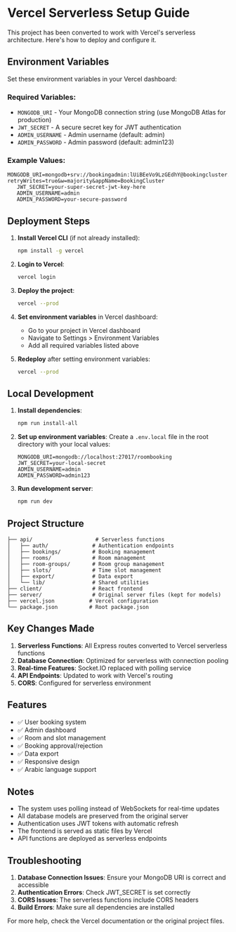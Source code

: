 # Vercel Serverless Setup Guide

This project has been converted to work with Vercel's serverless architecture. Here's how to deploy and configure it.

## Environment Variables

Set these environment variables in your Vercel dashboard:

### Required Variables:
- `MONGODB_URI` - Your MongoDB connection string (use MongoDB Atlas for production)
- `JWT_SECRET` - A secure secret key for JWT authentication
- `ADMIN_USERNAME` - Admin username (default: admin)
- `ADMIN_PASSWORD` - Admin password (default: admin123)

### Example Values:
```
MONGODB_URI=mongodb+srv://bookingadmin:lUiBEeVo9LzGEdhY@bookingcluster.2y1krrh.mongodb.net/?retryWrites=true&w=majority&appName=BookingCluster
   JWT_SECRET=your-super-secret-jwt-key-here
   ADMIN_USERNAME=admin
   ADMIN_PASSWORD=your-secure-password
```

## Deployment Steps

1. **Install Vercel CLI** (if not already installed):
   ```bash
   npm install -g vercel
   ```

2. **Login to Vercel**:
   ```bash
   vercel login
   ```

3. **Deploy the project**:
   ```bash
   vercel --prod
   ```

4. **Set environment variables** in Vercel dashboard:
   - Go to your project in Vercel dashboard
   - Navigate to Settings > Environment Variables
   - Add all required variables listed above

5. **Redeploy** after setting environment variables:
   ```bash
   vercel --prod
   ```

## Local Development

1. **Install dependencies**:
   ```bash
   npm run install-all
   ```

2. **Set up environment variables**:
   Create a `.env.local` file in the root directory with your local values:
   ```
   MONGODB_URI=mongodb://localhost:27017/roombooking
   JWT_SECRET=your-local-secret
   ADMIN_USERNAME=admin
   ADMIN_PASSWORD=admin123
   ```

3. **Run development server**:
   ```bash
   npm run dev
   ```

## Project Structure

```
├── api/                    # Serverless functions
│   ├── auth/              # Authentication endpoints
│   ├── bookings/          # Booking management
│   ├── rooms/             # Room management
│   ├── room-groups/       # Room group management
│   ├── slots/             # Time slot management
│   ├── export/            # Data export
│   └── lib/               # Shared utilities
├── client/                # React frontend
├── server/                # Original server files (kept for models)
├── vercel.json           # Vercel configuration
└── package.json          # Root package.json
```

## Key Changes Made

1. **Serverless Functions**: All Express routes converted to Vercel serverless functions
2. **Database Connection**: Optimized for serverless with connection pooling
3. **Real-time Features**: Socket.IO replaced with polling service
4. **API Endpoints**: Updated to work with Vercel's routing
5. **CORS**: Configured for serverless environment

## Features

- ✅ User booking system
- ✅ Admin dashboard
- ✅ Room and slot management
- ✅ Booking approval/rejection
- ✅ Data export
- ✅ Responsive design
- ✅ Arabic language support

## Notes

- The system uses polling instead of WebSockets for real-time updates
- All database models are preserved from the original server
- Authentication uses JWT tokens with automatic refresh
- The frontend is served as static files by Vercel
- API functions are deployed as serverless endpoints

## Troubleshooting

1. **Database Connection Issues**: Ensure your MongoDB URI is correct and accessible
2. **Authentication Errors**: Check JWT_SECRET is set correctly
3. **CORS Issues**: The serverless functions include CORS headers
4. **Build Errors**: Make sure all dependencies are installed

For more help, check the Vercel documentation or the original project files.
